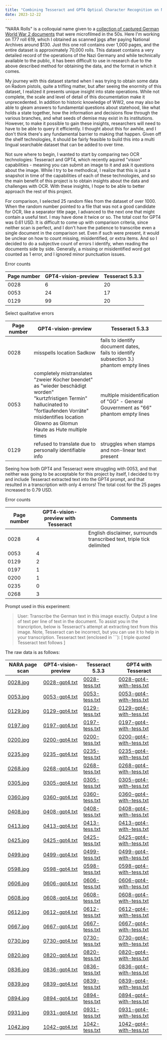 ```yaml
---
title: "Combining Tesseract and GPT4 Optical Character Recognition on NARA Rolls"
date: 2023-12-22
---
```


"NARA Rolls" is a colloquial name given to a <a href="https://www.archives.gov/research/captured-german-records">collection of captured German World War 2 documents</a> that were microfilmed in the 50s. Here I'm working on T77 roll 619, which I obtained as scanned jpgs after paying National Archives around $130. Just this one roll contains over 1,000 pages, and the entire dataset is approximately 70,000 rolls. This dataset contains a very detailed record of the operations of the Nazi Germany and while technically available to the public, it has been difficult to use in research due to the above described method for obtaining the data, and the format in which it comes. 

My journey with this dataset started when I was trying to obtain some data on Radom pistols, quite a trifling matter, but after seeing the enormity of this dataset, I realized it presents unique insight into state operations. While not complete, the scale and level of detail of this documentation make it unprecedented. In addition to historic knowledge of WW2, one may also be able to gleam answers to fundamental questions about statehood, like what holds a state together, how the information and decisions flow through the various branches, and what seeds of demise may exist in its institutions. However, to make it possible to gain these insights, researchers will need to have to be able to query it efficiently. I thought about this for awhile, and I don't think there's any fundamental barrier to making that happen. Given off the shelf technologies, it should be fairly feasible to build this into a multi lingual searchable dataset that can be added to over time.

Not sure where to begin, I wanted to start by comparing two OCR technologies: Tesseract and GPT4, which recently aquired "vision" capabilities - meaning you can submit an image to it and ask it questions about the image. While I try to be methodical, I realize that this is just a snapshot in time of the capabilities of each of these technologies, and so the main benefit of this project is to obtain insights about the data and challenges with OCR. With these insights, I hope to be able to better approach the rest of this project.

For comparison, I selected 25 random files from the dataset of over 1000. When the random number pointed to a file that was not a good candidate for OCR, like a separator title page, I advanced to the next one that might contain a useful text. I may have done it twice or so. The total cost for GPT4 was 0.61 USD. It is difficult to come up with comparison criteria, since neither scan is perfect, and I don't have the patience to transcribe even a single document in the comparison set. Even if such were present, it would be unclear on how to count missing, misidentified, or extra items. And so I decided to do a subjective count of errors I identify, when reading the documents side by side. Generally, a missing or misidentified word got counted as 1 error, and I ignored minor punctuation issues.

Error counts

| Page number | GPT4-vision-preview | Tesseract 5.3.3 |
|-------------|---------------------| ----------------|
| 0028 | 6 | 20 |
| 0053 | 24 | 17 |
| 0129 | 99 | 20 |

Select qualitative errors

| Page number | GPT4-vision-preview | Tesseract 5.3.3 |
|-------------|---------------------| ----------------|
| 0028 | misspells location Sadkow | fails to identify document dates, <br>fails to identify subsection 3.) <br> phantom empty lines|
| 0053 | completely mistranslates "zweier Kocher beendet" as "wieder beschädigt worden" <br> "kurtzfristigen Termin" hallucinated to "fortlaufenden Vorräte" <br> misidentifies location Glowno as Glomun <br> Haute as Hute multiple times | multiple misidentification of "GG" - General Gouvernment as "66" <br> phantom empty lines|
| 0129 | refused to translate due to personally identifiable info | struggles when stamps and non-linear text present|

Seeing how both GPT4 and Tesseract were struggling with 0053, and that neither was going to be acceptable for this project by itself, I decided to try and include Tesseract extracted text into the GPT4 prompt, and that resulted in a transcription with only 4 errors! The total cost for the 25 pages increased to 0.79 USD.

Error counts

| Page number | GPT4-vision-preview with Tesseract| Comments |
| ----------- | --------------------------------- | -------- |
| 0028 | 4 | English disclaimer, surrounds transcribed text, triple tick delimited|
| 0053 | 4 | |
| 0129 | 2 | |
| 0197 | 1 | |
| 0200 | 1 | |
| 0235 | 0 | |
| 0268 | 3 | |


Prompt used in this experiment:

> User: Transcribe the German text in this image exactly. Output a line of text per line of text in the document. To assist you in the trancription, below is Tesseract's attempt at extracting text from this image. Note, Tesseract can be incorrect, but you can use it to help in your transcription. Tesseract text (enclosed in ```):
> \[ triple quoted Tesseract text follows \]


The raw data is as follows:

| NARA page scan | GPT4-vision-preview | Tesseract 5.3.3 | GPT4 with Tesseract |
| -------------- | ------------------- | --------------- | ------------------- |
| [0028.jpg](/articles/docs/assets/2023-12-22-compare-ocr-tesseract-gpt4-nara-rolls/raw/0028.jpg) | [0028-gpt4.txt](/articles/docs/assets/2023-12-22-compare-ocr-tesseract-gpt4-nara-rolls/raw/0028-gpt4.txt) | [0028-tess.txt](/articles/docs/assets/2023-12-22-compare-ocr-tesseract-gpt4-nara-rolls/raw/0028-tess.txt) | [0028-gpt4-with-tess.txt](/articles/docs/assets/2023-12-22-compare-ocr-tesseract-gpt4-nara-rolls/raw/0028-gpt4-with-tess.txt) |
| [0053.jpg](/articles/docs/assets/2023-12-22-compare-ocr-tesseract-gpt4-nara-rolls/raw/0053.jpg) | [0053-gpt4.txt](/articles/docs/assets/2023-12-22-compare-ocr-tesseract-gpt4-nara-rolls/raw/0053-gpt4.txt) | [0053-tess.txt](/articles/docs/assets/2023-12-22-compare-ocr-tesseract-gpt4-nara-rolls/raw/0053-tess.txt) | [0053-gpt4-with-tess.txt](/articles/docs/assets/2023-12-22-compare-ocr-tesseract-gpt4-nara-rolls/raw/0053-gpt4-with-tess.txt) |
| [0129.jpg](/articles/docs/assets/2023-12-22-compare-ocr-tesseract-gpt4-nara-rolls/raw/0129.jpg) | [0129-gpt4.txt](/articles/docs/assets/2023-12-22-compare-ocr-tesseract-gpt4-nara-rolls/raw/0129-gpt4.txt) | [0129-tess.txt](/articles/docs/assets/2023-12-22-compare-ocr-tesseract-gpt4-nara-rolls/raw/0129-tess.txt) | [0129-gpt4-with-tess.txt](/articles/docs/assets/2023-12-22-compare-ocr-tesseract-gpt4-nara-rolls/raw/0129-gpt4-with-tess.txt) |
| [0197.jpg](/articles/docs/assets/2023-12-22-compare-ocr-tesseract-gpt4-nara-rolls/raw/0197.jpg) | [0197-gpt4.txt](/articles/docs/assets/2023-12-22-compare-ocr-tesseract-gpt4-nara-rolls/raw/0197-gpt4.txt) | [0197-tess.txt](/articles/docs/assets/2023-12-22-compare-ocr-tesseract-gpt4-nara-rolls/raw/0197-tess.txt) | [0197-gpt4-with-tess.txt](/articles/docs/assets/2023-12-22-compare-ocr-tesseract-gpt4-nara-rolls/raw/0197-gpt4-with-tess.txt) |
| [0200.jpg](/articles/docs/assets/2023-12-22-compare-ocr-tesseract-gpt4-nara-rolls/raw/0200.jpg) | [0200-gpt4.txt](/articles/docs/assets/2023-12-22-compare-ocr-tesseract-gpt4-nara-rolls/raw/0200-gpt4.txt) | [0200-tess.txt](/articles/docs/assets/2023-12-22-compare-ocr-tesseract-gpt4-nara-rolls/raw/0200-tess.txt) | [0200-gpt4-with-tess.txt](/articles/docs/assets/2023-12-22-compare-ocr-tesseract-gpt4-nara-rolls/raw/0200-gpt4-with-tess.txt) |
| [0235.jpg](/articles/docs/assets/2023-12-22-compare-ocr-tesseract-gpt4-nara-rolls/raw/0235.jpg) | [0235-gpt4.txt](/articles/docs/assets/2023-12-22-compare-ocr-tesseract-gpt4-nara-rolls/raw/0235-gpt4.txt) | [0235-tess.txt](/articles/docs/assets/2023-12-22-compare-ocr-tesseract-gpt4-nara-rolls/raw/0235-tess.txt) | [0235-gpt4-with-tess.txt](/articles/docs/assets/2023-12-22-compare-ocr-tesseract-gpt4-nara-rolls/raw/0235-gpt4-with-tess.txt) |
| [0268.jpg](/articles/docs/assets/2023-12-22-compare-ocr-tesseract-gpt4-nara-rolls/raw/0268.jpg) | [0268-gpt4.txt](/articles/docs/assets/2023-12-22-compare-ocr-tesseract-gpt4-nara-rolls/raw/0268-gpt4.txt) | [0268-tess.txt](/articles/docs/assets/2023-12-22-compare-ocr-tesseract-gpt4-nara-rolls/raw/0268-tess.txt) | [0268-gpt4-with-tess.txt](/articles/docs/assets/2023-12-22-compare-ocr-tesseract-gpt4-nara-rolls/raw/0268-gpt4-with-tess.txt) |
| [0305.jpg](/articles/docs/assets/2023-12-22-compare-ocr-tesseract-gpt4-nara-rolls/raw/0305.jpg) | [0305-gpt4.txt](/articles/docs/assets/2023-12-22-compare-ocr-tesseract-gpt4-nara-rolls/raw/0305-gpt4.txt) | [0305-tess.txt](/articles/docs/assets/2023-12-22-compare-ocr-tesseract-gpt4-nara-rolls/raw/0305-tess.txt) | [0305-gpt4-with-tess.txt](/articles/docs/assets/2023-12-22-compare-ocr-tesseract-gpt4-nara-rolls/raw/0305-gpt4-with-tess.txt) |
| [0360.jpg](/articles/docs/assets/2023-12-22-compare-ocr-tesseract-gpt4-nara-rolls/raw/0360.jpg) | [0360-gpt4.txt](/articles/docs/assets/2023-12-22-compare-ocr-tesseract-gpt4-nara-rolls/raw/0360-gpt4.txt) | [0360-tess.txt](/articles/docs/assets/2023-12-22-compare-ocr-tesseract-gpt4-nara-rolls/raw/0360-tess.txt) | [0360-gpt4-with-tess.txt](/articles/docs/assets/2023-12-22-compare-ocr-tesseract-gpt4-nara-rolls/raw/0360-gpt4-with-tess.txt) |
| [0408.jpg](/articles/docs/assets/2023-12-22-compare-ocr-tesseract-gpt4-nara-rolls/raw/0408.jpg) | [0408-gpt4.txt](/articles/docs/assets/2023-12-22-compare-ocr-tesseract-gpt4-nara-rolls/raw/0408-gpt4.txt) | [0408-tess.txt](/articles/docs/assets/2023-12-22-compare-ocr-tesseract-gpt4-nara-rolls/raw/0408-tess.txt) | [0408-gpt4-with-tess.txt](/articles/docs/assets/2023-12-22-compare-ocr-tesseract-gpt4-nara-rolls/raw/0408-gpt4-with-tess.txt) |
| [0413.jpg](/articles/docs/assets/2023-12-22-compare-ocr-tesseract-gpt4-nara-rolls/raw/0413.jpg) | [0413-gpt4.txt](/articles/docs/assets/2023-12-22-compare-ocr-tesseract-gpt4-nara-rolls/raw/0413-gpt4.txt) | [0413-tess.txt](/articles/docs/assets/2023-12-22-compare-ocr-tesseract-gpt4-nara-rolls/raw/0413-tess.txt) | [0413-gpt4-with-tess.txt](/articles/docs/assets/2023-12-22-compare-ocr-tesseract-gpt4-nara-rolls/raw/0413-gpt4-with-tess.txt) |
| [0425.jpg](/articles/docs/assets/2023-12-22-compare-ocr-tesseract-gpt4-nara-rolls/raw/0425.jpg) | [0425-gpt4.txt](/articles/docs/assets/2023-12-22-compare-ocr-tesseract-gpt4-nara-rolls/raw/0425-gpt4.txt) | [0425-tess.txt](/articles/docs/assets/2023-12-22-compare-ocr-tesseract-gpt4-nara-rolls/raw/0425-tess.txt) | [0425-gpt4-with-tess.txt](/articles/docs/assets/2023-12-22-compare-ocr-tesseract-gpt4-nara-rolls/raw/0425-gpt4-with-tess.txt) |
| [0499.jpg](/articles/docs/assets/2023-12-22-compare-ocr-tesseract-gpt4-nara-rolls/raw/0499.jpg) | [0499-gpt4.txt](/articles/docs/assets/2023-12-22-compare-ocr-tesseract-gpt4-nara-rolls/raw/0499-gpt4.txt) | [0499-tess.txt](/articles/docs/assets/2023-12-22-compare-ocr-tesseract-gpt4-nara-rolls/raw/0499-tess.txt) | [0499-gpt4-with-tess.txt](/articles/docs/assets/2023-12-22-compare-ocr-tesseract-gpt4-nara-rolls/raw/0499-gpt4-with-tess.txt) |
| [0598.jpg](/articles/docs/assets/2023-12-22-compare-ocr-tesseract-gpt4-nara-rolls/raw/0598.jpg) | [0598-gpt4.txt](/articles/docs/assets/2023-12-22-compare-ocr-tesseract-gpt4-nara-rolls/raw/0598-gpt4.txt) | [0598-tess.txt](/articles/docs/assets/2023-12-22-compare-ocr-tesseract-gpt4-nara-rolls/raw/0598-tess.txt) | [0598-gpt4-with-tess.txt](/articles/docs/assets/2023-12-22-compare-ocr-tesseract-gpt4-nara-rolls/raw/0598-gpt4-with-tess.txt) |
| [0606.jpg](/articles/docs/assets/2023-12-22-compare-ocr-tesseract-gpt4-nara-rolls/raw/0606.jpg) | [0606-gpt4.txt](/articles/docs/assets/2023-12-22-compare-ocr-tesseract-gpt4-nara-rolls/raw/0606-gpt4.txt) | [0606-tess.txt](/articles/docs/assets/2023-12-22-compare-ocr-tesseract-gpt4-nara-rolls/raw/0606-tess.txt) | [0606-gpt4-with-tess.txt](/articles/docs/assets/2023-12-22-compare-ocr-tesseract-gpt4-nara-rolls/raw/0606-gpt4-with-tess.txt) |
| [0608.jpg](/articles/docs/assets/2023-12-22-compare-ocr-tesseract-gpt4-nara-rolls/raw/0608.jpg) | [0608-gpt4.txt](/articles/docs/assets/2023-12-22-compare-ocr-tesseract-gpt4-nara-rolls/raw/0608-gpt4.txt) | [0608-tess.txt](/articles/docs/assets/2023-12-22-compare-ocr-tesseract-gpt4-nara-rolls/raw/0608-tess.txt) | [0608-gpt4-with-tess.txt](/articles/docs/assets/2023-12-22-compare-ocr-tesseract-gpt4-nara-rolls/raw/0608-gpt4-with-tess.txt) |
| [0612.jpg](/articles/docs/assets/2023-12-22-compare-ocr-tesseract-gpt4-nara-rolls/raw/0612.jpg) | [0612-gpt4.txt](/articles/docs/assets/2023-12-22-compare-ocr-tesseract-gpt4-nara-rolls/raw/0612-gpt4.txt) | [0612-tess.txt](/articles/docs/assets/2023-12-22-compare-ocr-tesseract-gpt4-nara-rolls/raw/0612-tess.txt) | [0612-gpt4-with-tess.txt](/articles/docs/assets/2023-12-22-compare-ocr-tesseract-gpt4-nara-rolls/raw/0612-gpt4-with-tess.txt) |
| [0667.jpg](/articles/docs/assets/2023-12-22-compare-ocr-tesseract-gpt4-nara-rolls/raw/0667.jpg) | [0667-gpt4.txt](/articles/docs/assets/2023-12-22-compare-ocr-tesseract-gpt4-nara-rolls/raw/0667-gpt4.txt) | [0667-tess.txt](/articles/docs/assets/2023-12-22-compare-ocr-tesseract-gpt4-nara-rolls/raw/0667-tess.txt) | [0667-gpt4-with-tess.txt](/articles/docs/assets/2023-12-22-compare-ocr-tesseract-gpt4-nara-rolls/raw/0667-gpt4-with-tess.txt) |
| [0730.jpg](/articles/docs/assets/2023-12-22-compare-ocr-tesseract-gpt4-nara-rolls/raw/0730.jpg) | [0730-gpt4.txt](/articles/docs/assets/2023-12-22-compare-ocr-tesseract-gpt4-nara-rolls/raw/0730-gpt4.txt) | [0730-tess.txt](/articles/docs/assets/2023-12-22-compare-ocr-tesseract-gpt4-nara-rolls/raw/0730-tess.txt) | [0730-gpt4-with-tess.txt](/articles/docs/assets/2023-12-22-compare-ocr-tesseract-gpt4-nara-rolls/raw/0730-gpt4-with-tess.txt) |
| [0820.jpg](/articles/docs/assets/2023-12-22-compare-ocr-tesseract-gpt4-nara-rolls/raw/0820.jpg) | [0820-gpt4.txt](/articles/docs/assets/2023-12-22-compare-ocr-tesseract-gpt4-nara-rolls/raw/0820-gpt4.txt) | [0820-tess.txt](/articles/docs/assets/2023-12-22-compare-ocr-tesseract-gpt4-nara-rolls/raw/0820-tess.txt) | [0820-gpt4-with-tess.txt](/articles/docs/assets/2023-12-22-compare-ocr-tesseract-gpt4-nara-rolls/raw/0820-gpt4-with-tess.txt) |
| [0836.jpg](/articles/docs/assets/2023-12-22-compare-ocr-tesseract-gpt4-nara-rolls/raw/0836.jpg) | [0836-gpt4.txt](/articles/docs/assets/2023-12-22-compare-ocr-tesseract-gpt4-nara-rolls/raw/0836-gpt4.txt) | [0836-tess.txt](/articles/docs/assets/2023-12-22-compare-ocr-tesseract-gpt4-nara-rolls/raw/0836-tess.txt) | [0836-gpt4-with-tess.txt](/articles/docs/assets/2023-12-22-compare-ocr-tesseract-gpt4-nara-rolls/raw/0836-gpt4-with-tess.txt) |
| [0839.jpg](/articles/docs/assets/2023-12-22-compare-ocr-tesseract-gpt4-nara-rolls/raw/0839.jpg) | [0839-gpt4.txt](/articles/docs/assets/2023-12-22-compare-ocr-tesseract-gpt4-nara-rolls/raw/0839-gpt4.txt) | [0839-tess.txt](/articles/docs/assets/2023-12-22-compare-ocr-tesseract-gpt4-nara-rolls/raw/0839-tess.txt) | [0839-gpt4-with-tess.txt](/articles/docs/assets/2023-12-22-compare-ocr-tesseract-gpt4-nara-rolls/raw/0839-gpt4-with-tess.txt) |
| [0894.jpg](/articles/docs/assets/2023-12-22-compare-ocr-tesseract-gpt4-nara-rolls/raw/0894.jpg) | [0894-gpt4.txt](/articles/docs/assets/2023-12-22-compare-ocr-tesseract-gpt4-nara-rolls/raw/0894-gpt4.txt) | [0894-tess.txt](/articles/docs/assets/2023-12-22-compare-ocr-tesseract-gpt4-nara-rolls/raw/0894-tess.txt) | [0894-gpt4-with-tess.txt](/articles/docs/assets/2023-12-22-compare-ocr-tesseract-gpt4-nara-rolls/raw/0894-gpt4-with-tess.txt) |
| [0931.jpg](/articles/docs/assets/2023-12-22-compare-ocr-tesseract-gpt4-nara-rolls/raw/0931.jpg) | [0931-gpt4.txt](/articles/docs/assets/2023-12-22-compare-ocr-tesseract-gpt4-nara-rolls/raw/0931-gpt4.txt) | [0931-tess.txt](/articles/docs/assets/2023-12-22-compare-ocr-tesseract-gpt4-nara-rolls/raw/0931-tess.txt) | [0931-gpt4-with-tess.txt](/articles/docs/assets/2023-12-22-compare-ocr-tesseract-gpt4-nara-rolls/raw/0931-gpt4-with-tess.txt) |
| [1042.jpg](/articles/docs/assets/2023-12-22-compare-ocr-tesseract-gpt4-nara-rolls/raw/1042.jpg) | [1042-gpt4.txt](/articles/docs/assets/2023-12-22-compare-ocr-tesseract-gpt4-nara-rolls/raw/1042-gpt4.txt) | [1042-tess.txt](/articles/docs/assets/2023-12-22-compare-ocr-tesseract-gpt4-nara-rolls/raw/1042-tess.txt) | [1042-gpt4-with-tess.txt](/articles/docs/assets/2023-12-22-compare-ocr-tesseract-gpt4-nara-rolls/raw/1042-gpt4-with-tess.txt) |


